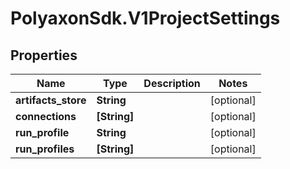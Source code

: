 # PolyaxonSdk.V1ProjectSettings

## Properties
Name | Type | Description | Notes
------------ | ------------- | ------------- | -------------
**artifacts_store** | **String** |  | [optional] 
**connections** | **[String]** |  | [optional] 
**run_profile** | **String** |  | [optional] 
**run_profiles** | **[String]** |  | [optional] 


